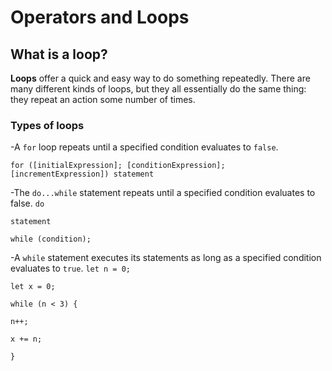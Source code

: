 # Operators and Loops

## What is a loop?

**Loops** offer a quick and easy way to do something repeatedly. There are many different kinds of loops, but they all essentially do the same thing: they repeat an action some number of times.

### Types of loops

-A `for` loop repeats until a specified condition evaluates to `false`. 

`for ([initialExpression]; [conditionExpression]; [incrementExpression])
  statement`

-The `do...while` statement repeats until a specified condition evaluates to false.
`do`

  `statement`
  
`while (condition);`

-A `while` statement executes its statements as long as a specified condition evaluates to `true`.
`let n = 0;`

`let x = 0;`

`while (n < 3) {`

  `n++;`
  
  `x += n;`
  
`}`


